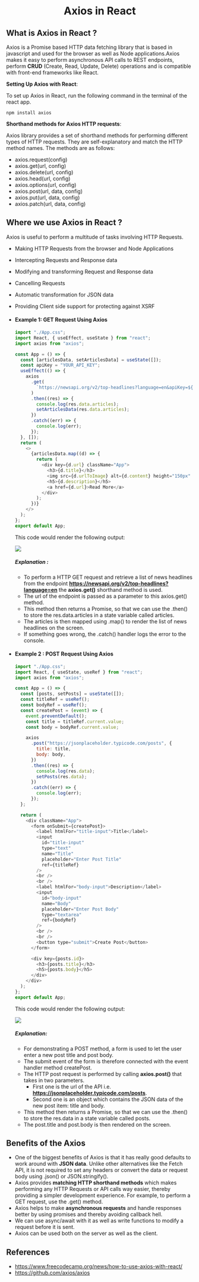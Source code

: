 <h1 align='center'>Axios in React</h1>

## What is Axios in React ?

Axios is a Promise based HTTP data fetching library that is based in javascript and used for the browser as well as Node applications.Axios makes it easy to perform asynchronous API calls to REST endpoints, perform **CRUD** (Create, Read, Update, Delete) operations and is compatible with front-end frameworks like React.

**Setting Up Axios with React**:

To set up Axios in React, run the following command in the terminal of the react app.

```
npm install axios

```

**Shorthand methods for Axios HTTP requests**:

Axios library provides a set of shorthand methods for performing different types of HTTP requests. They are self-explanatory and match the HTTP method names. The methods are as follows:

- axios.request(config)
- axios.get(url, config)
- axios.delete(url, config)
- axios.head(url, config)
- axios.options(url, config)
- axios.post(url, data, config)
- axios.put(url, data, config)
- axios.patch(url, data, config)

## Where we use Axios in React ?

Axios is useful to perform a multitude of tasks involving HTTP Requests.

- Making HTTP Requests from the browser and Node Applications
- Intercepting Requests and Response data
- Modifying and transforming Request and Response data
- Cancelling Requests
- Automatic transformation for JSON data
- Providing Client side support for protecting against XSRF

- #### Example 1: GET Request Using Axios

  ```javascript
  import "./App.css";
  import React, { useEffect, useState } from "react";
  import axios from "axios";

  const App = () => {
    const [articlesData, setArticlesData] = useState([]);
    const apiKey = "YOUR_API_KEY";
    useEffect(() => {
      axios
        .get(
          `https://newsapi.org/v2/top-headlines?language=en&apiKey=${apiKey}`
        )
        .then((res) => {
          console.log(res.data.articles);
          setArticlesData(res.data.articles);
        })
        .catch((err) => {
          console.log(err);
        });
    }, []);
    return (
      <>
        {articlesData.map((d) => {
          return (
            <div key={d.url} className="App">
              <h3>{d.title}</h3>
              <img src={d.urlToImage} alt={d.content} height="150px" />
              <h5>{d.description}</h5>
              <a href={d.url}>Read More</a>
            </div>
          );
        })}
      </>
    );
  };
  export default App;
  ```

  This code would render the following output:

  ![](./assets/axios_example1.JPG)

  ##### Explanation :

  - To perform a HTTP GET request and retrieve a list of news headlines from the endpoint **https://newsapi.org/v2/top-headlines?language=en** the **axios.get()** shorthand method is used.
  - The url of the endpoint is passed as a parameter to this axios.get() method.
  - This method then returns a Promise, so that we can use the .then() to store the res.data.articles in a state variable called articles.
  - The articles is then mapped using .map() to render the list of news headlines on the screen.
  - If something goes wrong, the .catch() handler logs the error to the console.

- #### Example 2 : POST Request Using Axios

  ```javascript
  import "./App.css";
  import React, { useState, useRef } from "react";
  import axios from "axios";

  const App = () => {
    const [posts, setPosts] = useState([]);
    const titleRef = useRef();
    const bodyRef = useRef();
    const createPost = (event) => {
      event.preventDefault();
      const title = titleRef.current.value;
      const body = bodyRef.current.value;

      axios
        .post("https://jsonplaceholder.typicode.com/posts", {
          title: title,
          body: body,
        })
        .then((res) => {
          console.log(res.data);
          setPosts(res.data);
        })
        .catch((err) => {
          console.log(err);
        });
    };

    return (
      <div className="App">
        <form onSubmit={createPost}>
          <label htmlFor="title-input">Title</label>
          <input
            id="title-input"
            type="text"
            name="Title"
            placeholder="Enter Post Title"
            ref={titleRef}
          />
          <br />
          <br />
          <label htmlFor="body-input">Description</label>
          <input
            id="body-input"
            name="Body"
            placeholder="Enter Post Body"
            type="textarea"
            ref={bodyRef}
          />
          <br />
          <br />
          <button type="submit">Create Post</button>
        </form>

        <div key={posts.id}>
          <h3>{posts.title}</h3>
          <h5>{posts.body}</h5>
        </div>
      </div>
    );
  };
  export default App;
  ```

  This code would render the following output:

  ![](./assets/axios_example2.JPG)

  ##### Explanation:

  - For demonstrating a POST method, a form is used to let the user enter a new post title and post body.
  - The submit event of the form is therefore connected with the event handler method createPost.
  - The HTTP post request is performed by calling **axios.post()** that takes in two parameters.
    - First one is the url of the API i.e. **https://jsonplaceholder.typicode.com/posts**.
    - Second one is an object which contains the JSON data of the new post item: title and body.
  - This method then returns a Promise, so that we can use the .then() to store the res.data in a state variable called posts.
  - The post.title and post.body is then rendered on the screen.

## Benefits of the Axios

- One of the biggest benefits of Axios is that it has really good defaults to work around with **JSON data**. Unlike other alternatives like the Fetch API, it is not required to set any headers or convert the data or request body using .json() or JSON.stringify().
- Axios provides **matching HTTP shorthand methods** which makes performing any HTTP Requests or API calls way easier, thereby providing a simpler development experience. For example, to perform a GET request, use the .get() method.
- Axios helps to make **asynchronous requests** and handle responses better by using promises and thereby avoiding callback hell.
- We can use async/await with it as well as write functions to modify a request before it is sent.
- Axios can be used both on the server as well as the client.

## References

- https://www.freecodecamp.org/news/how-to-use-axios-with-react/
- https://github.com/axios/axios
